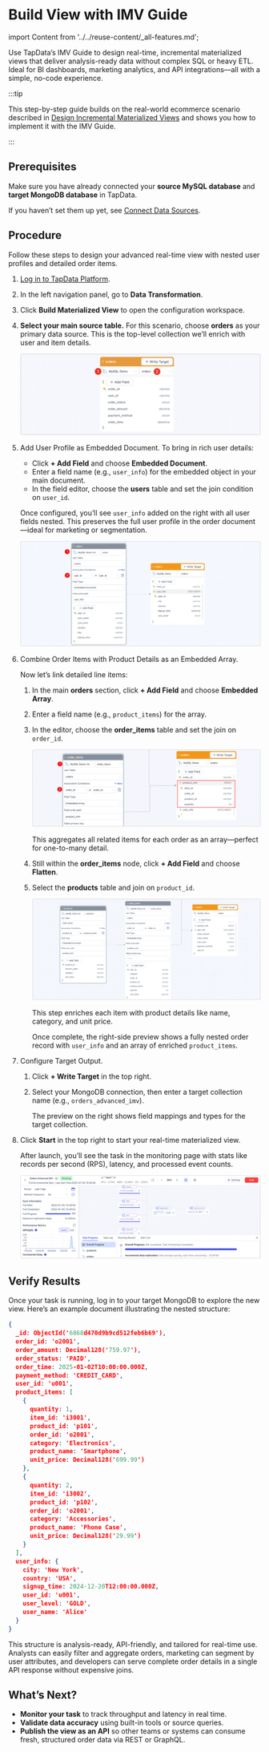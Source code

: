 # Build View with IMV Guide

import Content from '../../reuse-content/_all-features.md';

<Content />

Use TapData’s IMV Guide to design real-time, incremental materialized views that deliver analysis-ready data without complex SQL or heavy ETL. Ideal for BI dashboards, marketing analytics, and API integrations—all with a simple, no-code experience.

:::tip

This step-by-step guide builds on the real-world ecommerce scenario described in [Design Incremental Materialized Views](../overview.md) and shows you how to implement it with the IMV Guide.

:::

## Prerequisites

Make sure you have already connected your **source MySQL database** and **target MongoDB database** in TapData.  

If you haven’t set them up yet, see [Connect Data Sources](../../getting-started/connect-data-source.md).

## Procedure

Follow these steps to design your advanced real-time view with nested user profiles and detailed order items.

1. [Log in to TapData Platform](../../user-guide/log-in.md).

2. In the left navigation panel, go to **Data Transformation**.

3. Click **Build Materialized View** to open the configuration workspace.

4. **Select your main source table.**
   For this scenario, choose **orders** as your primary data source. This is the top-level collection we’ll enrich with user and item details.

   ![Select main table](../../images/select_main_table.png)

5. Add User Profile as Embedded Document.
   To bring in rich user details:

   - Click **+ Add Field** and choose **Embedded Document**.
   - Enter a field name (e.g., `user_info`) for the embedded object in your main document.
   - In the field editor, choose the **users** table and set the join condition on `user_id`.

   Once configured, you’ll see `user_info` added on the right with all user fields nested. This preserves the full user profile in the order document—ideal for marketing or segmentation.

   ![Add user_info to main table](../../images/add_user_info_to_main_table.png)

6. Combine Order Items with Product Details as an Embedded Array.

   Now let’s link detailed line items:

   1. In the main **orders** section, click **+ Add Field** and choose **Embedded Array**.

   2. Enter a field name (e.g., `product_items`) for the array.

   3. In the editor, choose the **order_items** table and set the join on `order_id`. 

      ![Add orders table to main table](../../images/add_order_items_to_main_table.png)

      This aggregates all related items for each order as an array—perfect for one-to-many detail.

   4. Still within the **order_items** node, click **+ Add Field** and choose **Flatten**.

   5. Select the **products** table and join on `product_id`.

      ![Add products to order_items table](../../images/add_products_to_order_item.png)

      This step enriches each item with product details like name, category, and unit price.

      Once complete, the right-side preview shows a fully nested order record with `user_info` and an array of enriched `product_items`.

7. Configure Target Output.

   1. Click **+ Write Target** in the top right.

   2. Select your MongoDB connection, then enter a target collection name (e.g., `orders_advanced_imv`).

      The preview on the right shows field mappings and types for the target collection.

8. Click **Start** in the top right to start your real-time materialized view.

   After launch, you’ll see the task in the monitoring page with stats like records per second (RPS), latency, and processed event counts.

   ![View task](../../images/orders_enhanced_IMV_task.png)

## Verify Results

Once your task is running, log in to your target MongoDB to explore the new view. Here’s an example document illustrating the nested structure:

```json
{
  _id: ObjectId('6868d470d9b9cd512feb6b69'),
  order_id: 'o2001',
  order_amount: Decimal128('759.97'),
  order_status: 'PAID',
  order_time: 2025-01-02T10:00:00.000Z,
  payment_method: 'CREDIT_CARD',
  user_id: 'u001',
  product_items: [
    {
      quantity: 1,
      item_id: 'i3001',
      product_id: 'p101',
      order_id: 'o2001',
      category: 'Electronics',
      product_name: 'Smartphone',
      unit_price: Decimal128('699.99')
    },
    {
      quantity: 2,
      item_id: 'i3002',
      product_id: 'p102',
      order_id: 'o2001',
      category: 'Accessories',
      product_name: 'Phone Case',
      unit_price: Decimal128('29.99')
    }
  ],
  user_info: {
    city: 'New York',
    country: 'USA',
    signup_time: 2024-12-20T12:00:00.000Z,
    user_id: 'u001',
    user_level: 'GOLD',
    user_name: 'Alice'
  }
}
```

This structure is analysis-ready, API-friendly, and tailored for real-time use. Analysts can easily filter and aggregate orders, marketing can segment by user attributes, and developers can serve complete order details in a single API response without expensive joins.

## What’s Next?

- **Monitor your task** to track throughput and latency in real time.
-  **Validate data accuracy** using built-in tools or source queries.
- **Publish the view as an API** so other teams or systems can consume fresh, structured order data via REST or GraphQL.